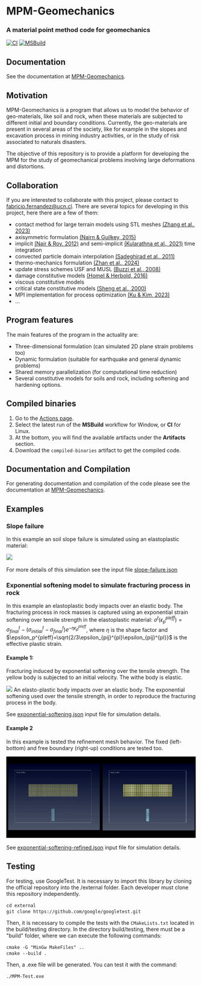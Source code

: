 # MPM-Geomechanics

### A material point method code for geomechanics

[![CI](https://github.com/fabricix/MPM-Geomechanics/actions/workflows/c-cpp.yml/badge.svg)](https://github.com/fabricix/MPM-Geomechanics/actions/workflows/c-cpp.yml)
[![MSBuild](https://github.com/fabricix/MPM-Geomechanics/actions/workflows/msbuild.yml/badge.svg)](https://github.com/fabricix/MPM-Geomechanics/actions/workflows/msbuild.yml)

## Documentation

See the documentation at [MPM-Geomechanics](https://fabricix.github.io/MPM-Geomechanics/).

## Motivation

MPM-Geomechanics is a program that allows us to model the behavior of geo-materials, like soil and rock, when these materials are subjected to different initial and boundary conditions. Currently, the geo-materials are present in several areas of the society, like for example in the slopes and excavation process in mining industry activities, or in the study of risk associated to naturals disasters.

The objective of this repository is to provide a platform for developing the MPM for the study of geomechanical problems involving large deformations and distortions.

## Collaboration

If you are interested to collaborate with this project, please contact to fabricio.fernandez@ucn.cl. There are several topics for developing in this project, here there are a few of them:

- contact method for large terrain models using STL meshes [(Zhang et al., 2023)](https://www.sciencedirect.com/science/article/abs/pii/S0266352X23001684)
- axisymmetric formulation [(Nairn & Guilkey, 2015)](https://www.cof.orst.edu/cof/wse/faculty/Nairn/papers/AxisymGIMP.pdf)
- implicit [(Nair & Roy, 2012)](https://doi.org/10.1080/15376494.2010.550082) and semi-implicit [(Kularathna et al., 2021)](https://doi.org/10.1002/nag.3207) time integration
- convected particle domain interpolation [(Sadeghirad et al., 2011)](https://onlinelibrary.wiley.com/doi/10.1002/nme.3110)
- thermo-mechanics formulation [(Zhan et al., 2024)](https://ui.adsabs.harvard.edu/link_gateway/2024CGeot.17006313Z/doi:10.1016/j.compgeo.2024.106313)
- update stress schemes USF and MUSL [(Buzzi et al., 2008)](https://www.newcastle.edu.au/__data/assets/pdf_file/0015/22236/Caveats-on-the-implementation-of-the-generalized-material-point-method.pdf)
- damage constitutive models [(Homel & Herbold, 2016)](https://onlinelibrary.wiley.com/doi/abs/10.1002/nme.5317)
- viscous constitutive models
- critical state constitutive models [(Sheng et al., 2000)](https://www.newcastle.edu.au/__data/assets/pdf_file/0015/22560/45_Aspects-of-finite-element-implementation-of-critical-state-models.pdf)
- MPI implementation for process optimization [(Ku & Kim, 2023)](https://doi.org/10.1007/s40571-022-00480-y)
- ...

## Program features

The main features of the program in the actuality are:

- Three-dimensional formulation (can simulated 2D plane strain problems too)
- Dynamic formulation (suitable for earthquake and general dynamic problems)
- Shared memory parallelization (for computational time reduction)
- Several constitutive models for soils and rock, including softening and hardening options.

## Compiled binaries

1. Go to the [Actions page](https://github.com/fabricix/MPM-Geomechanics/actions).
2. Select the latest run of the **MSBuild** workflow for Window, or **CI** for Linux.
3. At the bottom, you will find the available artifacts under the **Artifacts** section.
4. Download the `compiled-binaries` artifact to get the compiled code.

## Documentation and Compilation

For generating documentation and compilation of the code please see the documentation at [MPM-Geomechanics](https://fabricix.github.io/MPM-Geomechanics/).

## Examples

### Slope failure

In this example an soil slope failure is simulated using an elastoplastic material:

![](/tests/slope-failure/slope-failure-test.gif)

For more details of this simulation see the input file [slope-failure.json](https://github.com/fabricix/MPM-Geomechanics/blob/main/tests/slope-failure/slope-failure.json)

### Exponential softening model to simulate fracturing process in rock

In this example an elastoplastic body impacts over an elastic body. The fracturing process in rock masses is captured using an exponential strain softening over tensile strength in the elastoplastic material: $\sigma^t(\epsilon_p^{pleff}) = \sigma^t_{final}-(\sigma^t_{initial}-\sigma^t_{final})e^{-\eta \epsilon_p^{pleff}}$, where $\eta$ is the shape factor and $\epsilon_p^{pleff}=\sqrt{2/3\epsilon_{pij}^{pl}\epsilon_{pij}^{pl}}$ is the effective plastic strain.

#### Example 1:

Fracturing induced by exponential softening over the tensile strength. The yellow body is subjected to an initial velocity. The withe body is elastic.

![](/tests/exponential-softening/exponential-softening-test.gif)
An elasto-plastic body impacts over an elastic body. The exponential softening used over the tensile strength, in order to reproduce the fracturing process in the body.

See [exponential-softening.json](https://github.com/fabricix/MPM-Geomechanics/blob/main/tests/exponential-softening/exponential-softening.json) input file for simulation details.

#### Example 2

In this example is tested the refinement mesh behavior. The fixed (left-bottom) and free boundary (right-up) conditions are tested too.

![](/tests/exponential-softening/refined%20mesh%20test/exponential-softening-refined.gif)

See [exponential-softening-refined.json](/tests/exponential-softening/refined%20mesh%20test/exponential-softening-refined.json) input file for simulation details.

## Testing

For testing, use GoogleTest. It is necessary to import this library by cloning the official repository into the /external folder. Each developer must clone this repository independently.

```
cd external
git clone https://github.com/google/googletest.git
```

Then, it is necessary to compile the tests with the `CMakeLists.txt` located in the build/testing directory. In the directory build/testing, there must be a "build" folder, where we can execute the following commands:

```
cmake -G "MinGw MakeFiles" ..
cmake --build .
```

Then, a .exe file will be generated. You can test it with the command:

```
./MPM-Test.exe
```
